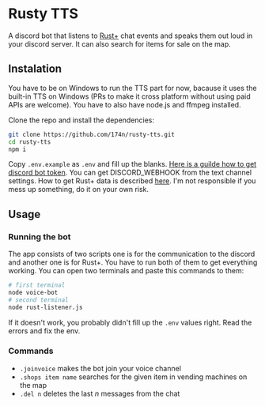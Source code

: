 # Rusty TTS

A discord bot that listens to [Rust+](https://rust.facepunch.com/companion) chat events and speaks them out loud in your discord server. It can also search for items for sale on the map.

## Instalation

You have to be on Windows to run the TTS part for now, bacause it uses the built-in TTS on Windows (PRs to make it cross platform without using paid APIs are welcome). You have to also have node.js and ffmpeg installed.

Clone the repo and install the dependencies:

```bash
git clone https://github.com/174n/rusty-tts.git
cd rusty-tts
npm i
```

Copy ```.env.example``` as ```.env``` and fill up the blanks. [Here is a guilde how to get discord bot token](https://github.com/reactiflux/discord-irc/wiki/Creating-a-discord-bot-&-getting-a-token). You can get DISCORD_WEBHOOK from the text channel settings. How to get Rust+ data is described [here](https://github.com/liamcottle/rustplus.js#using-the-command-line-tool). I'm not responsible if you mess up something, do it on your own risk.

## Usage

### Running the bot

The app consists of two scripts one is for the communication to the discord and another one is for Rust+. You have to run both of them to get everything working. You can open two terminals and paste this commands to them:

```bash
# first terminal
node voice-bot
# second terminal
node rust-listener.js
```

If it doesn't work, you probably didn't fill up the ```.env``` values right. Read the errors and fix the env.

### Commands

* ```.joinvoice``` makes the bot join your voice channel
* ```.shops item name``` searches for the given item in vending machines on the map
* ```.del n``` deletes the last *n* messages from the chat